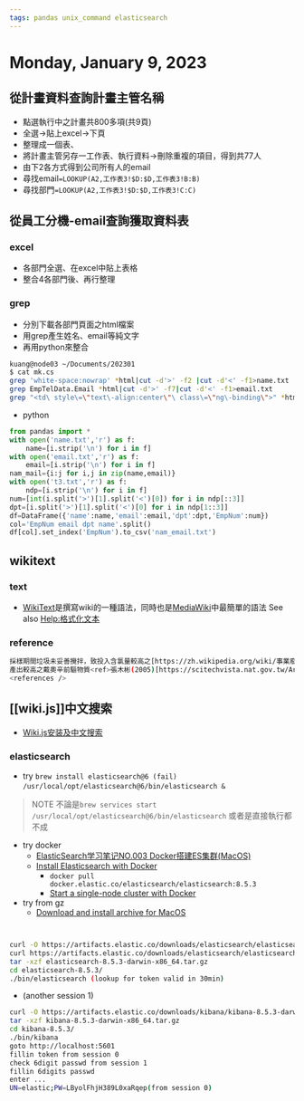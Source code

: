 ```yaml
---
tags: pandas unix_command elasticsearch
---
```

# Monday, January 9, 2023

## 從計畫資料查詢計畫主管名稱

- 點選執行中之計畫共800多項(共9頁)
- 全選→貼上excel→下頁
- 整理成一個表、
- 將計畫主管另存一工作表、執行資料→刪除重複的項目，得到共77人
- 由下2各方式得到公司所有人的email
- 尋找email`=LOOKUP(A2,工作表3!$D:$D,工作表3!B:B)`
- 尋找部門`=LOOKUP(A2,工作表3!$D:$D,工作表3!C:C)`

## 從員工分機-email查詢獲取資料表

### excel

- 各部門全選、在excel中貼上表格
- 整合4各部門後、再行整理

### grep

- 分別下載各部門頁面之html檔案
- 用grep產生姓名、email等純文字
- 再用python來整合

```bash
kuang@node03 ~/Documents/202301
$ cat mk.cs
grep 'white-space:nowrap' *html|cut -d'>' -f2 |cut -d'<' -f1>name.txt
grep EmpTelData.Email *html|cut -d'>' -f7|cut -d'<' -f1>email.txt
grep "<td\ style\=\"text\-align:center\"\ class\=\"ng\-binding\">" *html|cut -d'> -f2|cut -d'<' -f1>t3.txt
```

- python

```python
from pandas import *
with open('name.txt','r') as f:
    name=[i.strip('\n') for i in f]
with open('email.txt','r') as f:
    email=[i.strip('\n') for i in f]
nam_mail={i:j for i,j in zip(name,email)}
with open('t3.txt','r') as f:
    ndp=[i.strip('\n') for i in f]
num=[int(i.split('>')[1].split('<')[0]) for i in ndp[::3]]
dpt=[i.split('>')[1].split('<')[0] for i in ndp[1::3]]
df=DataFrame({'name':name,'email':email,'dpt':dpt,'EmpNum':num})
col='EmpNum email dpt name'.split()
df[col].set_index('EmpNum').to_csv('nam_email.txt')
```

## wikitext

### text

- [WikiText](https://zh.wikipedia.org/wiki/Wiki标记语言)是撰寫wiki的一種語法，同時也是[MediaWiki](https://www.mediawiki.org/wiki/Wikitext/zh)中最簡單的語法 See also [Help:格式化文本](https://www.mediawiki.org/wiki/Help:Formatting/zh)

### reference  

```bash
採樣期間垃圾未妥善攪拌，致投入含氯量較高之[https://zh.wikipedia.org/wiki/事業廢棄物 一般事業廢棄物]，
產出較高之戴奧辛前驅物質<ref>張木彬(2005)[https://scitechvista.nat.gov.tw/Article/C000003/detail?ID=e8af0575-b26a-4bfd-afe9-ab093a57b0ea 環境保護：世紀之毒你擔「辛」嗎？]，作者中央大學環境工程研究所教授，科技大觀園。</ref>；另亦造成燃燒狀況不穩定，導致CO濃度提高。
<references />
```

## [[wiki.js]]中文搜索

- [Wiki.js安装及中文搜索](https://www.bilibili.com/read/cv16951722)

### elasticsearch

- try `brew install elasticsearch@6 (fail)`
`/usr/local/opt/elasticsearch@6/bin/elasticsearch &`

> NOTE
> 不論是`brew services start /usr/local/opt/elasticsearch@6/bin/elasticsearch`
> 或者是直接執行都不成

- try docker
  - [ElasticSearch学习笔记NO.003 Docker搭建ES集群(MacOS)](https://www.modb.pro/db/397142)
  - [Install Elasticsearch with Docker](https://www.elastic.co/guide/en/elasticsearch/reference/current/docker.html)
    - `docker pull docker.elastic.co/elasticsearch/elasticsearch:8.5.3`
    - [Start a single-node cluster with Docker](https://www.elastic.co/guide/en/elasticsearch/reference/current/docker.html#docker-cli-run-dev-mode)
- try from gz
  - [Download and install archive for MacOS](https://www.elastic.co/guide/en/elasticsearch/reference/current/targz.html)
```bash


curl -O https://artifacts.elastic.co/downloads/elasticsearch/elasticsearch-8.5.3-darwin-x86_64.tar.gz
curl https://artifacts.elastic.co/downloads/elasticsearch/elasticsearch-8.5.3-darwin-x86_64.tar.gz.sha512 | shasum -a 512 -c - 
tar -xzf elasticsearch-8.5.3-darwin-x86_64.tar.gz
cd elasticsearch-8.5.3/ 
./bin/elasticsearch (lookup for token valid in 30min)
```

- (another session 1)

```bash
curl -O https://artifacts.elastic.co/downloads/kibana/kibana-8.5.3-darwin-x86_64.tar.gz
tar -xzf kibana-8.5.3-darwin-x86_64.tar.gz
cd kibana-8.5.3/
./bin/kibana
goto http://localhost:5601
fillin token from session 0
check 6digit passwd from session 1
fillin 6digits passwd
enter ...
UN=elastic;PW=LByolFhjH389L0xaRqep(from session 0)
```
